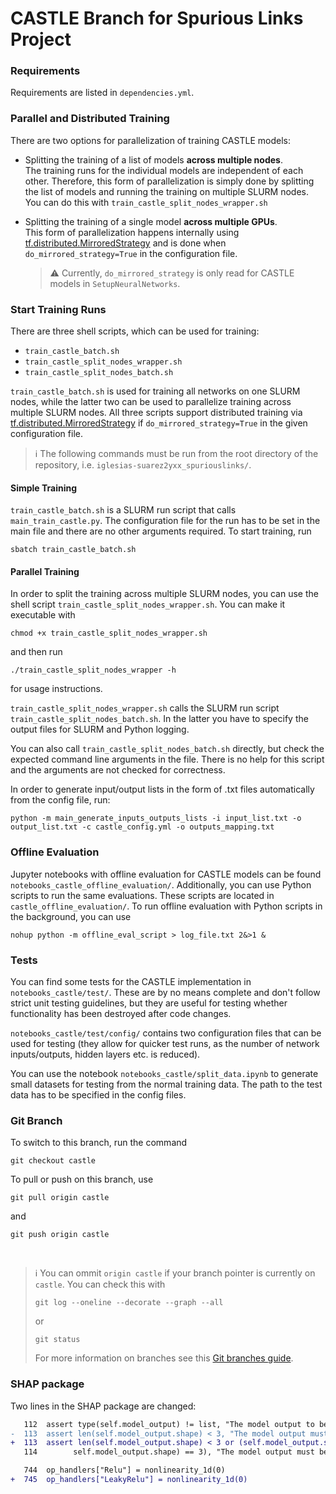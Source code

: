 # CASTLE Branch for Spurious Links Project


### Requirements

Requirements are listed in `dependencies.yml`.

### Parallel and Distributed Training

There are two options for parallelization of training CASTLE models:

- Splitting the training of a list of models **across multiple nodes**.  
  The training runs for the individual models are independent of each other. Therefore, this
  form of parallelization is simply done by splitting the list of models and running the
  training on multiple SLURM nodes. You can do this with `train_castle_split_nodes_wrapper.sh`

- Splitting the training of a single model **across multiple GPUs**.  
  This form of parallelization happens internally
  using [tf.distributed.MirroredStrategy](https://www.tensorflow.org/guide/distributed_training#mirroredstrategy)
  and is done when `do_mirrored_strategy=True` in the configuration file.

  > ⚠️ Currently, `do_mirrored_strategy` is only read for CASTLE models in `SetupNeuralNetworks`.

### Start Training Runs

There are three shell scripts, which can be used for training:

- `train_castle_batch.sh`
- `train_castle_split_nodes_wrapper.sh`
- `train_castle_split_nodes_batch.sh`

`train_castle_batch.sh` is used for training all networks on one SLURM nodes, while the latter two
can be used to parallelize training across multiple SLURM nodes.
All three scripts support distributed training
via [tf.distributed.MirroredStrategy](https://www.tensorflow.org/guide/distributed_training#mirroredstrategy)
if `do_mirrored_strategy=True` in the given configuration file.

> ℹ️ The following commands must be run from the root directory of the repository,
> i.e. `iglesias-suarez2yxx_spuriouslinks/`.
>

#### Simple Training

`train_castle_batch.sh` is a SLURM run script that calls `main_train_castle.py`.
The configuration file for the run has to be set in the main file and there are no other arguments required.
To start training, run

```shell
sbatch train_castle_batch.sh
```

#### Parallel Training

In order to split the training across multiple SLURM nodes, you can use the shell
script `train_castle_split_nodes_wrapper.sh`.
You can make it executable with

```shell
chmod +x train_castle_split_nodes_wrapper.sh
```

and then run

```shell
./train_castle_split_nodes_wrapper -h
```

for usage instructions.

`train_castle_split_nodes_wrapper.sh` calls the SLURM run script `train_castle_split_nodes_batch.sh`.
In the latter you have to specify the output files for SLURM and Python logging.

You can also call `train_castle_split_nodes_batch.sh` directly, but check the expected command line arguments
in the file. There is no help for this script and the arguments are not checked for correctness.

In order to generate input/output lists in the form of .txt files automatically from the config file, run:

```shell
python -m main_generate_inputs_outputs_lists -i input_list.txt -o output_list.txt -c castle_config.yml -o outputs_mapping.txt
```

### Offline Evaluation

Jupyter notebooks with offline evaluation for CASTLE models can be found  `notebooks_castle_offline_evaluation/`.
Additionally, you can use Python scripts to run the same evaluations.
These scripts are located in `castle_offline_evaluation/`.
To run offline evaluation with Python scripts in the background, you can use

```shell
nohup python -m offline_eval_script > log_file.txt 2&>1 &
```

### Tests

You can find some tests for the CASTLE implementation in `notebooks_castle/test/`.
These are by no means complete and don't follow strict unit testing guidelines,
but they are useful for testing whether functionality has been destroyed after code changes.  

`notebooks_castle/test/config/` contains two configuration files that can be used for testing 
(they allow for quicker test runs, as the number of network inputs/outputs, hidden layers etc. 
is reduced).   

You can use the notebook `notebooks_castle/split_data.ipynb` to generate small datasets for 
testing from the normal training data. The path to the test data has to be specified in the 
config files. 

### Git Branch

To switch to this branch, run the command

```shell
git checkout castle
```

To pull or push on this branch, use

```shell
git pull origin castle
```

and

```shell
git push origin castle
```  

&nbsp;


> ℹ️ You can ommit `origin castle` if your branch pointer is currently on `castle`.
> You can check this with
> ```shell
> git log --oneline --decorate --graph --all
> ```
> or
> ```shell
> git status
> ```
> For more information on branches see
> this [Git branches guide](https://git-scm.com/book/en/v2/Git-Branching-Branches-in-a-Nutshell).


### SHAP package

Two lines in the SHAP package are changed:  
```diff
   112  assert type(self.model_output) != list, "The model output to be explained must be a single tensor!"
-  113  assert len(self.model_output.shape) < 3, "The model output must be a vector or a single value!"
+  113  assert len(self.model_output.shape) < 3 or (self.model_output.shape[-1] == 1 and len(
   114        self.model_output.shape) == 3), "The model output must be a vector or a single value!"
```

```diff
   744  op_handlers["Relu"] = nonlinearity_1d(0)
+  745  op_handlers["LeakyRelu"] = nonlinearity_1d(0)
```